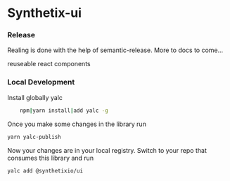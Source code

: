 # Synthetix-ui

### Release

Realing is done with the help of semantic-release. More to docs to come...

reuseable react components

### Local Development

Install globally yalc

```bash
    npm|yarn install|add yalc -g
```

Once you make some changes in the library run

```bash
yarn yalc-publish
```

Now your changes are in your local registry.
Switch to your repo that consumes this library and run

```bash
yalc add @synthetixio/ui
```
